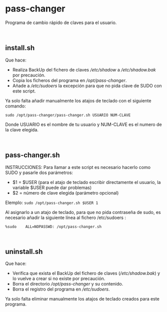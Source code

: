 # pass-changer
Programa de cambio rápido de claves para el usuario.

<br/>

## install.sh
Que hace:
- Realiza BackUp del fichero de claves _/etc/shadow_ a _/etc/shadow.bak_ por precaución.
- Copia los ficheros del programa en _/opt/pass-changer_.
- Añade a _/etc/sudoers_ la excepción para que no pida clave de SUDO con este script.

Ya solo falta añadir manualmente los atajos de teclado con el siguiente comando:

    sudo /opt/pass-changer/pass-changer.sh USUARIO NUM-CLAVE

Donde USUARIO es el nombre de tu usuario y NUM-CLAVE es el numero de la clave elegida.
  
  <br/>

## pass-changer.sh
INSTRUCCIONES: Para llamar a este script es necesario hacerlo como SUDO y pasarle dos parámetros:
- $1 = $USER (para el atajo de teclado escribir directamente el usuario, la variable $USER puede dar problemas)
- $2 = número de clave elegida (parámetro opcional)

Elemplo: `sudo /opt/pass-changer.sh $USER 1`

Al asignarlo a un atajo de teclado, para que no pida contraseña de sudo, es necesario añadir la siguiente línea al fichero /etc/sudoers :

    %sudo    ALL=NOPASSWD: /opt/pass-changer.sh

<br/>

## uninstall.sh
Que hace:
- Verifica que exista el BackUp del fichero de claves (_/etc/shadow.bak_) y lo vuelve a crear si no existe por precaución.
- Borra el directorio _/opt/pass-changer_ y su contenido.
- Borra el registro del programa en _/etc/sudoers_.

Ya solo falta eliminar manualmente los atajos de teclado creados para este programa.
